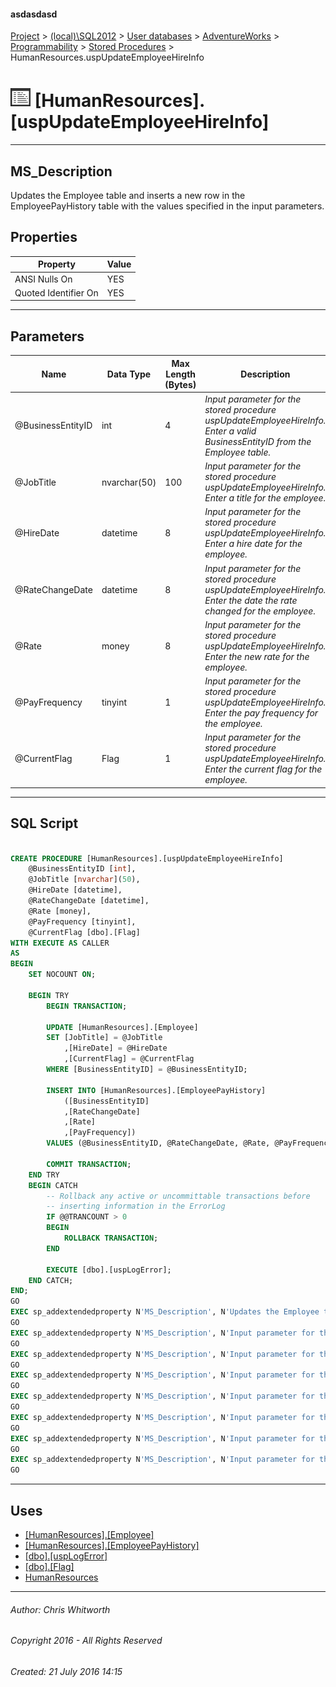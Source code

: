 #### asdasdasd

[Project](../../../../../index.md) > [(local)\\SQL2012](../../../../index.md) > [User databases](../../../index.md) > [AdventureWorks](../../index.md) > [Programmability](../index.md) > [Stored Procedures](Stored_Procedures.md) > HumanResources.uspUpdateEmployeeHireInfo

# ![Stored Procedures](../../../../../Images/StoredProcedure32.png) [HumanResources].[uspUpdateEmployeeHireInfo]

---

## <a name="#description"></a>MS_Description

Updates the Employee table and inserts a new row in the EmployeePayHistory table with the values specified in the input parameters.

## <a name="#properties"></a>Properties

| Property | Value |
|---|---|
| ANSI Nulls On | YES |
| Quoted Identifier On | YES |


---

## <a name="#parameters"></a>Parameters

| Name | Data Type | Max Length (Bytes) | Description |
|---|---|---|---|
| @BusinessEntityID | int | 4 | _Input parameter for the stored procedure uspUpdateEmployeeHireInfo. Enter a valid BusinessEntityID from the Employee table._ |
| @JobTitle | nvarchar(50) | 100 | _Input parameter for the stored procedure uspUpdateEmployeeHireInfo. Enter a title for the employee._ |
| @HireDate | datetime | 8 | _Input parameter for the stored procedure uspUpdateEmployeeHireInfo. Enter a hire date for the employee._ |
| @RateChangeDate | datetime | 8 | _Input parameter for the stored procedure uspUpdateEmployeeHireInfo. Enter the date the rate changed for the employee._ |
| @Rate | money | 8 | _Input parameter for the stored procedure uspUpdateEmployeeHireInfo. Enter the new rate for the employee._ |
| @PayFrequency | tinyint | 1 | _Input parameter for the stored procedure uspUpdateEmployeeHireInfo. Enter the pay frequency for the employee._ |
| @CurrentFlag | Flag | 1 | _Input parameter for the stored procedure uspUpdateEmployeeHireInfo. Enter the current flag for the employee._ |


---

## <a name="#sqlscript"></a>SQL Script

```sql

CREATE PROCEDURE [HumanResources].[uspUpdateEmployeeHireInfo]
    @BusinessEntityID [int], 
    @JobTitle [nvarchar](50), 
    @HireDate [datetime], 
    @RateChangeDate [datetime], 
    @Rate [money], 
    @PayFrequency [tinyint], 
    @CurrentFlag [dbo].[Flag] 
WITH EXECUTE AS CALLER
AS
BEGIN
    SET NOCOUNT ON;

    BEGIN TRY
        BEGIN TRANSACTION;

        UPDATE [HumanResources].[Employee] 
        SET [JobTitle] = @JobTitle 
            ,[HireDate] = @HireDate 
            ,[CurrentFlag] = @CurrentFlag 
        WHERE [BusinessEntityID] = @BusinessEntityID;

        INSERT INTO [HumanResources].[EmployeePayHistory] 
            ([BusinessEntityID]
            ,[RateChangeDate]
            ,[Rate]
            ,[PayFrequency]) 
        VALUES (@BusinessEntityID, @RateChangeDate, @Rate, @PayFrequency);

        COMMIT TRANSACTION;
    END TRY
    BEGIN CATCH
        -- Rollback any active or uncommittable transactions before
        -- inserting information in the ErrorLog
        IF @@TRANCOUNT > 0
        BEGIN
            ROLLBACK TRANSACTION;
        END

        EXECUTE [dbo].[uspLogError];
    END CATCH;
END;
GO
EXEC sp_addextendedproperty N'MS_Description', N'Updates the Employee table and inserts a new row in the EmployeePayHistory table with the values specified in the input parameters.', 'SCHEMA', N'HumanResources', 'PROCEDURE', N'uspUpdateEmployeeHireInfo', NULL, NULL
GO
EXEC sp_addextendedproperty N'MS_Description', N'Input parameter for the stored procedure uspUpdateEmployeeHireInfo. Enter a valid BusinessEntityID from the Employee table.', 'SCHEMA', N'HumanResources', 'PROCEDURE', N'uspUpdateEmployeeHireInfo', 'PARAMETER', N'@BusinessEntityID'
GO
EXEC sp_addextendedproperty N'MS_Description', N'Input parameter for the stored procedure uspUpdateEmployeeHireInfo. Enter the current flag for the employee.', 'SCHEMA', N'HumanResources', 'PROCEDURE', N'uspUpdateEmployeeHireInfo', 'PARAMETER', N'@CurrentFlag'
GO
EXEC sp_addextendedproperty N'MS_Description', N'Input parameter for the stored procedure uspUpdateEmployeeHireInfo. Enter a hire date for the employee.', 'SCHEMA', N'HumanResources', 'PROCEDURE', N'uspUpdateEmployeeHireInfo', 'PARAMETER', N'@HireDate'
GO
EXEC sp_addextendedproperty N'MS_Description', N'Input parameter for the stored procedure uspUpdateEmployeeHireInfo. Enter a title for the employee.', 'SCHEMA', N'HumanResources', 'PROCEDURE', N'uspUpdateEmployeeHireInfo', 'PARAMETER', N'@JobTitle'
GO
EXEC sp_addextendedproperty N'MS_Description', N'Input parameter for the stored procedure uspUpdateEmployeeHireInfo. Enter the pay frequency for the employee.', 'SCHEMA', N'HumanResources', 'PROCEDURE', N'uspUpdateEmployeeHireInfo', 'PARAMETER', N'@PayFrequency'
GO
EXEC sp_addextendedproperty N'MS_Description', N'Input parameter for the stored procedure uspUpdateEmployeeHireInfo. Enter the new rate for the employee.', 'SCHEMA', N'HumanResources', 'PROCEDURE', N'uspUpdateEmployeeHireInfo', 'PARAMETER', N'@Rate'
GO
EXEC sp_addextendedproperty N'MS_Description', N'Input parameter for the stored procedure uspUpdateEmployeeHireInfo. Enter the date the rate changed for the employee.', 'SCHEMA', N'HumanResources', 'PROCEDURE', N'uspUpdateEmployeeHireInfo', 'PARAMETER', N'@RateChangeDate'
GO

```


---

## <a name="#uses"></a>Uses

* [[HumanResources].[Employee]](../../Tables/Employee.md)
* [[HumanResources].[EmployeePayHistory]](../../Tables/EmployeePayHistory.md)
* [[dbo].[uspLogError]](uspLogError.md)
* [[dbo].[Flag]](../Types/User-Defined_Data_Types/Flag.md)
* [HumanResources](../../Security/Schemas/HumanResources.md)


---

###### Author:  Chris Whitworth

###### Copyright 2016 - All Rights Reserved

###### Created: 21 July 2016 14:15

